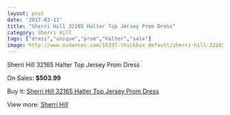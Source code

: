 ```yaml
---
layout: post
date: '2017-03-11'
title: "Sherri Hill 32165 Halter Top Jersey Prom Dress"
category: Sherri Hill
tags: ["dress","unique","prom","halter","sale"]
image: http://www.eudances.com/15337-thickbox_default/sherri-hill-32165-halter-top-jersey-prom-dress.jpg
---
```

Sherri Hill 32165 Halter Top Jersey Prom Dress

On Sales: **$503.99**
<a href="https://www.eudances.com/en/sherri-hill/4543-sherri-hill-32165-halter-top-jersey-prom-dress.html"><amp-img layout="responsive" width="600" height="600" src="//www.eudances.com/15337-thickbox_default/sherri-hill-32165-halter-top-jersey-prom-dress.jpg" alt="Sherri Hill 32165 Halter Top Jersey Prom Dress 0" /></a>
<a href="https://www.eudances.com/en/sherri-hill/4543-sherri-hill-32165-halter-top-jersey-prom-dress.html"><amp-img layout="responsive" width="600" height="600" src="//www.eudances.com/15339-thickbox_default/sherri-hill-32165-halter-top-jersey-prom-dress.jpg" alt="Sherri Hill 32165 Halter Top Jersey Prom Dress 1" /></a>
<a href="https://www.eudances.com/en/sherri-hill/4543-sherri-hill-32165-halter-top-jersey-prom-dress.html"><amp-img layout="responsive" width="600" height="600" src="//www.eudances.com/15338-thickbox_default/sherri-hill-32165-halter-top-jersey-prom-dress.jpg" alt="Sherri Hill 32165 Halter Top Jersey Prom Dress 2" /></a>

Buy it: [Sherri Hill 32165 Halter Top Jersey Prom Dress](https://www.eudances.com/en/sherri-hill/4543-sherri-hill-32165-halter-top-jersey-prom-dress.html "Sherri Hill 32165 Halter Top Jersey Prom Dress")

View more: [Sherri Hill](https://www.eudances.com/en/80-Sherri-Hill "Sherri Hill")
